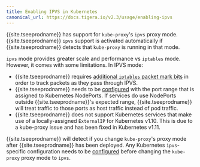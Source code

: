 ```yaml
---
title: Enabling IPVS in Kubernetes
canonical_url: https://docs.tigera.io/v2.3/usage/enabling-ipvs
---
```


{{site.tseeprodname}} has support for `kube-proxy`'s `ipvs` proxy mode.
{{site.tseeprodname}} `ipvs` support is activated automatically if {{site.tseeprodname}}
detects that `kube-proxy` is running in that mode.

`ipvs` mode provides greater scale and performance vs `iptables` mode.
However, it comes with some limitations.  In IPVS mode:

- {{site.tseeprodname}} requires [additional `iptables` packet mark bits](../reference/felix/configuration#ipvs-bits)
  in order to track packets as they pass through IPVS.
- {{site.tseeprodname}} needs to be [configured](../reference/felix/configuration#ipvs-portranges)
  with the port range that is assigned to Kubernetes NodePorts.  If services
  do use NodePorts outside {{site.tseeprodname}}'s expected range,
  {{site.tseeprodname}} will treat traffic to those ports as host traffic instead
  of pod traffic.
- {{site.tseeprodname}} does not support Kubernetes services that make use of a
  locally-assigned `ExternalIP` for Kubernetes v1.10. This is due to a kube-proxy issue
  and has been fixed in Kubernetes v1.11.

 {{site.tseeprodname}} will detect if you change `kube-proxy`'s proxy mode after
 {{site.tseeprodname}} has been deployed. Any Kubernetes `ipvs`-specific configuration
 needs to be [configured](../reference/felix/configuration#ipvs-portranges)
 before changing the `kube-proxy` proxy mode to `ipvs`.
